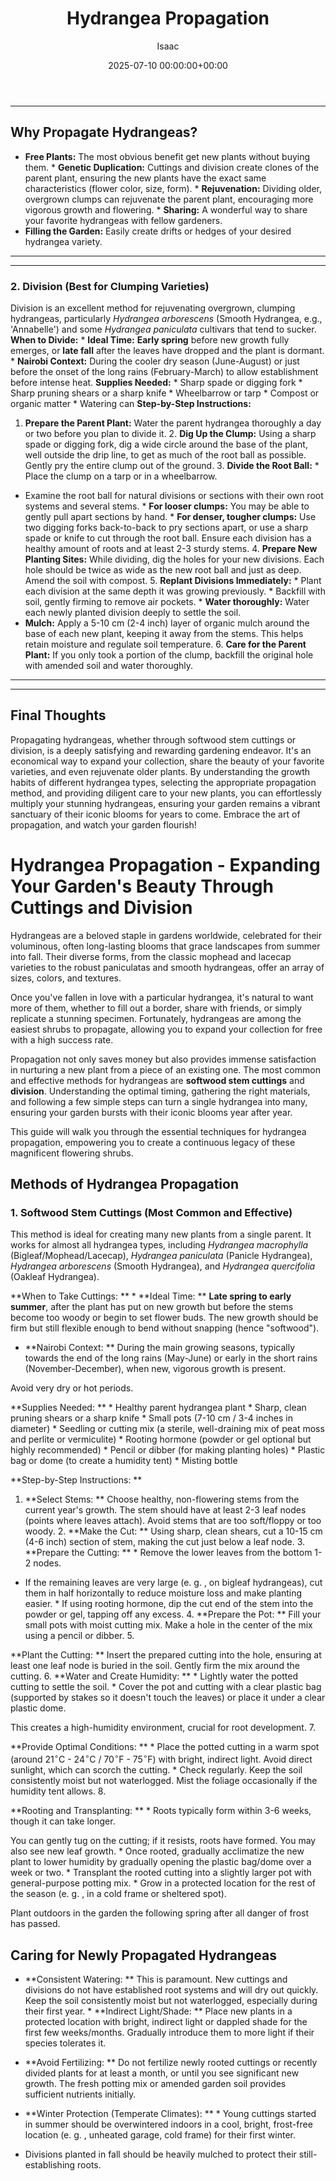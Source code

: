 ﻿---
title: Hydrangea Propagation
description: Hydrangea Propagation - Expanding Your Garden's Beauty Through Cuttings and Division Hydrangeas are a beloved staple in gardens worldwide, celebrated for...
slug: /hydrangea-propagation/
date: 2025-07-10 00:00:00+00:00
lastmod: 2025-07-10 00:00:00+03:00
author: Isaac
categories:
- Guides
- Gardening
tags:
- guides
- hydrangea
- propagation
layout: post
---
---
## Why Propagate Hydrangeas?
* **Free Plants:** The most obvious benefit  get new plants without buying them. * **Genetic Duplication:** Cuttings and division create clones of the parent plant, ensuring the new plants have the exact same characteristics (flower color, size, form). * **Rejuvenation:** Dividing older, overgrown clumps can rejuvenate the parent plant, encouraging more vigorous growth and flowering. * **Sharing:** A wonderful way to share your favorite hydrangeas with fellow gardeners.
* **Filling the Garden:** Easily create drifts or hedges of your desired hydrangea variety.
---
---
### 2. Division (Best for Clumping Varieties)
Division is an excellent method for rejuvenating overgrown, clumping hydrangeas, particularly *Hydrangea arborescens* (Smooth Hydrangea, e.g., 'Annabelle') and some *Hydrangea paniculata* cultivars that tend to sucker.
**When to Divide:** * **Ideal Time:** **Early spring** before new growth fully emerges, or **late fall** after the leaves have dropped and the plant is dormant. * **Nairobi Context:** During the cooler dry season (June-August) or just before the onset of the long rains (February-March) to allow establishment before intense heat.
**Supplies Needed:** * Sharp spade or digging fork * Sharp pruning shears or a sharp knife * Wheelbarrow or tarp * Compost or organic matter * Watering can
**Step-by-Step Instructions:**
1. **Prepare the Parent Plant:** Water the parent hydrangea thoroughly a day or two before you plan to divide it. 2. **Dig Up the Clump:** Using a sharp spade or digging fork, dig a wide circle around the base of the plant, well outside the drip line, to get as much of the root ball as possible. Gently pry the entire clump out of the ground. 3. **Divide the Root Ball:** * Place the clump on a tarp or in a wheelbarrow.
* Examine the root ball for natural divisions or sections with their own root systems and several stems. * **For looser clumps:** You may be able to gently pull apart sections by hand. * **For denser, tougher clumps:** Use two digging forks back-to-back to pry sections apart, or use a sharp spade or knife to cut through the root ball. Ensure each division has a healthy amount of roots and at least 2-3 sturdy stems. 4.
**Prepare New Planting Sites:** While dividing, dig the holes for your new divisions. Each hole should be twice as wide as the new root ball and just as deep. Amend the soil with compost. 5. **Replant Divisions Immediately:** * Plant each division at the same depth it was growing previously. * Backfill with soil, gently firming to remove air pockets. * **Water thoroughly:** Water each newly planted division deeply to settle the soil.
* **Mulch:** Apply a 5-10 cm (2-4 inch) layer of organic mulch around the base of each new plant, keeping it away from the stems. This helps retain moisture and regulate soil temperature. 6. **Care for the Parent Plant:** If you only took a portion of the clump, backfill the original hole with amended soil and water thoroughly.
---
---
## Final Thoughts
Propagating hydrangeas, whether through softwood stem cuttings or division, is a deeply satisfying and rewarding gardening endeavor. It's an economical way to expand your collection, share the beauty of your favorite varieties, and even rejuvenate older plants.
By understanding the growth habits of different hydrangea types, selecting the appropriate propagation method, and providing diligent care to your new plants, you can effortlessly multiply your stunning hydrangeas, ensuring your garden remains a vibrant sanctuary of their iconic blooms for years to come. Embrace the art of propagation, and watch your garden flourish!

# Hydrangea Propagation - Expanding Your Garden's Beauty Through Cuttings and Division

Hydrangeas are a beloved staple in gardens worldwide, celebrated for their voluminous, often long-lasting blooms that grace landscapes from summer into fall. Their diverse forms, from the classic mophead and lacecap varieties to the robust paniculatas and smooth hydrangeas, offer an array of sizes, colors, and textures.

Once you've fallen in love with a particular hydrangea, it's natural to want more of them, whether to fill out a border, share with friends, or simply replicate a stunning specimen. Fortunately, hydrangeas are among the easiest shrubs to propagate, allowing you to expand your collection for free with a high success rate.

Propagation not only saves money but also provides immense satisfaction in nurturing a new plant from a piece of an existing one. The most common and effective methods for hydrangeas are **softwood stem cuttings** and **division**. Understanding the optimal timing, gathering the right materials, and following a few simple steps can turn a single hydrangea into many, ensuring your garden bursts with their iconic blooms year after year.

This guide will walk you through the essential techniques for hydrangea propagation, empowering you to create a continuous legacy of these magnificent flowering shrubs.

##  Methods of Hydrangea Propagation

###  1. Softwood Stem Cuttings (Most Common and Effective)

This method is ideal for creating many new plants from a single parent. It works for almost all hydrangea types, including *Hydrangea macrophylla* (Bigleaf/Mophead/Lacecap), *Hydrangea paniculata* (Panicle Hydrangea), *Hydrangea arborescens* (Smooth Hydrangea), and *Hydrangea quercifolia* (Oakleaf Hydrangea).

**When to Take Cuttings: ** * **Ideal Time: ** **Late spring to early summer**, after the plant has put on new growth but before the stems become too woody or begin to set flower buds. The new growth should be firm but still flexible enough to bend without snapping (hence "softwood").

* **Nairobi Context: ** During the main growing seasons, typically towards the end of the long rains (May-June) or early in the short rains (November-December), when new, vigorous growth is present.

Avoid very dry or hot periods.

**Supplies Needed: ** * Healthy parent hydrangea plant * Sharp, clean pruning shears or a sharp knife * Small pots (7-10 cm / 3-4 inches in diameter) * Seedling or cutting mix (a sterile, well-draining mix of peat moss and perlite or vermiculite) * Rooting hormone (powder or gel optional but highly recommended) * Pencil or dibber (for making planting holes) * Plastic bag or dome (to create a humidity tent) * Misting bottle

**Step-by-Step Instructions: **

1. **Select Stems: ** Choose healthy, non-flowering stems from the current year's growth. The stem should have at least 2-3 leaf nodes (points where leaves attach). Avoid stems that are too soft/floppy or too woody. 2. **Make the Cut: ** Using sharp, clean shears, cut a 10-15 cm (4-6 inch) section of stem, making the cut just below a leaf node. 3. **Prepare the Cutting: ** * Remove the lower leaves from the bottom 1-2 nodes.

* If the remaining leaves are very large (e. g. , on bigleaf hydrangeas), cut them in half horizontally to reduce moisture loss and make planting easier. * If using rooting hormone, dip the cut end of the stem into the powder or gel, tapping off any excess. 4. **Prepare the Pot: ** Fill your small pots with moist cutting mix. Make a hole in the center of the mix using a pencil or dibber. 5.

**Plant the Cutting: ** Insert the prepared cutting into the hole, ensuring at least one leaf node is buried in the soil. Gently firm the mix around the cutting. 6. **Water and Create Humidity: ** * Lightly water the potted cutting to settle the soil. * Cover the pot and cutting with a clear plastic bag (supported by stakes so it doesn't touch the leaves) or place it under a clear plastic dome.

This creates a high-humidity environment, crucial for root development. 7.

**Provide Optimal Conditions: ** * Place the potted cutting in a warm spot (around $21^\circ \text{C}$ - $24^\circ \text{C}$ / $70^\circ \text{F}$ - $75^\circ \text{F}$) with bright, indirect light. Avoid direct sunlight, which can scorch the cutting. * Check regularly. Keep the soil consistently moist but not waterlogged. Mist the foliage occasionally if the humidity tent allows. 8.

**Rooting and Transplanting: ** * Roots typically form within 3-6 weeks, though it can take longer.

You can gently tug on the cutting; if it resists, roots have formed. You may also see new leaf growth. * Once rooted, gradually acclimatize the new plant to lower humidity by gradually opening the plastic bag/dome over a week or two. * Transplant the rooted cutting into a slightly larger pot with general-purpose potting mix. * Grow in a protected location for the rest of the season (e. g. , in a cold frame or sheltered spot).

Plant outdoors in the garden the following spring after all danger of frost has passed.

##  Caring for Newly Propagated Hydrangeas

* **Consistent Watering: ** This is paramount. New cuttings and divisions do not have established root systems and will dry out quickly. Keep the soil consistently moist but not waterlogged, especially during their first year. * **Indirect Light/Shade: ** Place new plants in a protected location with bright, indirect light or dappled shade for the first few weeks/months. Gradually introduce them to more light if their species tolerates it.

* **Avoid Fertilizing: ** Do not fertilize newly rooted cuttings or recently divided plants for at least a month, or until you see significant new growth. The fresh potting mix or amended garden soil provides sufficient nutrients initially.

* **Winter Protection (Temperate Climates): ** * Young cuttings started in summer should be overwintered indoors in a cool, bright, frost-free location (e. g. , unheated garage, cold frame) for their first winter.

* Divisions planted in fall should be heavily mulched to protect their still-establishing roots.


